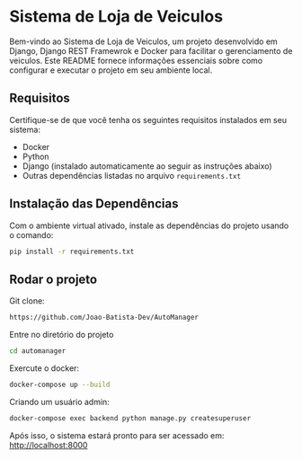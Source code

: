 # Sistema de Loja de Veiculos

Bem-vindo ao Sistema de Loja de Veiculos, um projeto desenvolvido em Django, Django REST Framewrok e Docker para facilitar o gerenciamento de veiculos. Este README fornece informações essenciais sobre como configurar e executar o projeto em seu ambiente local.

## Requisitos

Certifique-se de que você tenha os seguintes requisitos instalados em seu sistema:

- Docker
- Python
- Django (instalado automaticamente ao seguir as instruções abaixo)
- Outras dependências listadas no arquivo `requirements.txt`


## Instalação das Dependências

Com o ambiente virtual ativado, instale as dependências do projeto usando o comando:
```bash
pip install -r requirements.txt
```

## Rodar o projeto

Git clone:
```bash
https://github.com/Joao-Batista-Dev/AutoManager
```

Entre no diretório do projeto
```bash
cd automanager
```

Exercute o docker:
```bash
docker-compose up --build
```

Criando um usuário admin:
```bash
docker-compose exec backend python manage.py createsuperuser
```

Após isso, o sistema estará pronto para ser acessado em:
[http://localhost:8000](http://localhost:8000)
